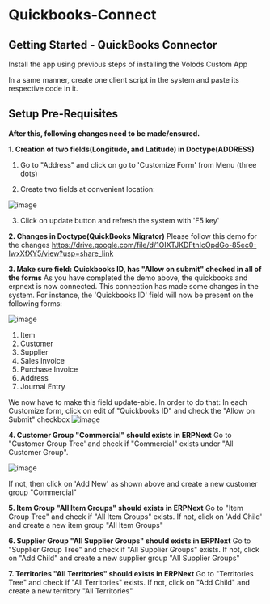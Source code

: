 # Quickbooks-Connect
<h2>Getting Started - QuickBooks Connector</h2>

Install the app using previous steps of installing the Volods Custom App

In a same manner, create one client script in the system and paste its respective code in it.


<h2>Setup Pre-Requisites</h2>
<b>After this, following changes need to be made/ensured.</b>

<b>1. Creation of two fields(Longitude, and Latitude) in Doctype(ADDRESS)</b>

1. Go to "Address" and click on go to 'Customize Form' from Menu (three dots)
       
2. Create two fields at convenient location:

![image](https://user-images.githubusercontent.com/120718232/213428693-0b48a3e1-eaf7-40cb-b45f-2d3820f28936.png)
       
3. Click on update button and refresh the system with 'F5 key'

<b>2. Changes in Doctype(QuickBooks Migrator)</b>
Please follow this demo for the changes
https://drive.google.com/file/d/1OIXTJKDFtnIcOpdGo-85ec0-IwxXfXY5/view?usp=share_link

<b>3. Make sure field: Quickbooks ID, has "Allow on submit" checked in all of the forms</b>
As you have completed the demo above, the quickbooks and erpnext is now connected. This connection has made some changes in the system.
For instance, the 'Quickbooks ID' field will now be present on the following forms:

![image](https://user-images.githubusercontent.com/120718232/213429069-ea24f5f1-6f1f-4fc6-a672-f4450b2c3d7c.png)

1. Item
2. Customer
3. Supplier
4. Sales Invoice
5. Purchase Invoice
6. Address
7. Journal Entry

We now have to make this field update-able. In order to do that:
In each Customize form, click on edit of "Quickbooks ID" and check the "Allow on Submit" checkbox
       ![image](https://user-images.githubusercontent.com/120718232/213420340-8c5ac925-4a70-486b-b6d9-188d487ae906.png)
       


<b>4. Customer Group "Commercial" should exists in ERPNext</b>
Go to "Customer Group Tree' and check if "Commercial" exists under "All Customer Group".

![image](https://user-images.githubusercontent.com/120718232/213416987-e712dab5-64e1-450b-a213-ad54cbf6956e.png)
       

If not, then click on 'Add New' as shown above and create a new customer group "Commercial"

<b>5. Item Group "All Item Groups" should exists in ERPNext</b>
       Go to "Item Group Tree" and check if "All Item Groups" exists. If not, click on 'Add Child' and create a new item group "All Item Groups"
       
<b>6. Supplier Group "All Supplier Groups" should exists in ERPNext</b>
       Go to "Supplier Group Tree" and check if "All Supplier Groups" exists. If not, click on "Add Child" and create a new supplier group "All Supplier Groups"
       
<b>7. Territories "All Territories" should exists in ERPNext</b>
       Go to "Territories Tree" and check if "All Territories" exists. If not, click on "Add Child" and create a new territory "All Territories"
